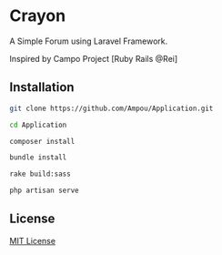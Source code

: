 # Crayon

A Simple Forum using Laravel Framework.

Inspired by Campo Project [Ruby Rails @Rei]

## Installation

```zsh
git clone https://github.com/Ampou/Application.git

cd Application

composer install

bundle install

rake build:sass

php artisan serve
```

## License

[MIT License](http://opensource.org/licenses/MIT)
